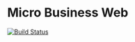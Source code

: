 # Micro Business Web 

[![Build Status](https://travis-ci.org/micro-business/MicroBusinessWeb.png)](https://travis-ci.org/micro-business/MicroBusinessWeb)
